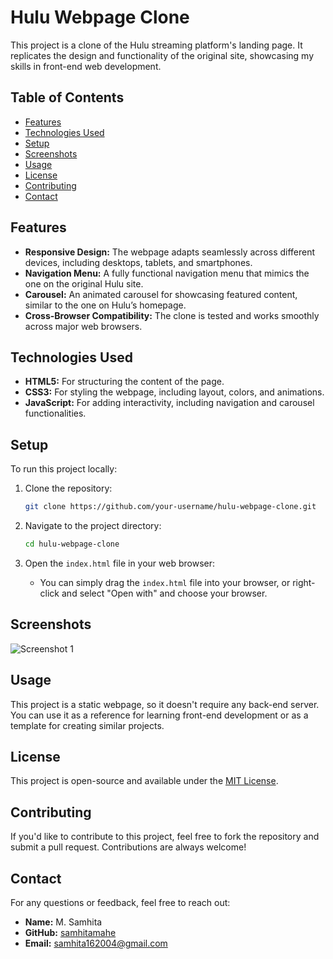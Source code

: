 # Hulu Webpage Clone

This project is a clone of the Hulu streaming platform's landing page. It replicates the design and functionality of the original site, showcasing my skills in front-end web development.

## Table of Contents

- [Features](#features)
- [Technologies Used](#technologies-used)
- [Setup](#setup)
- [Screenshots](#screenshots)
- [Usage](#usage)
- [License](#license)
- [Contributing](#contributing)
- [Contact](#contact)

## Features

- **Responsive Design:** The webpage adapts seamlessly across different devices, including desktops, tablets, and smartphones.
- **Navigation Menu:** A fully functional navigation menu that mimics the one on the original Hulu site.
- **Carousel:** An animated carousel for showcasing featured content, similar to the one on Hulu’s homepage.
- **Cross-Browser Compatibility:** The clone is tested and works smoothly across major web browsers.

## Technologies Used

- **HTML5:** For structuring the content of the page.
- **CSS3:** For styling the webpage, including layout, colors, and animations.
- **JavaScript:** For adding interactivity, including navigation and carousel functionalities.

## Setup

To run this project locally:

1. Clone the repository:
    ```bash
    git clone https://github.com/your-username/hulu-webpage-clone.git
    ```

2. Navigate to the project directory:
    ```bash
    cd hulu-webpage-clone
    ```

3. Open the `index.html` file in your web browser:
    - You can simply drag the `index.html` file into your browser, or right-click and select "Open with" and choose your browser.

## Screenshots

![Screenshot 1](https://github.com/your-username/hulu-webpage-clone/raw/main/path-to-your-image/1.JPG)

## Usage

This project is a static webpage, so it doesn't require any back-end server. You can use it as a reference for learning front-end development or as a template for creating similar projects.

## License

This project is open-source and available under the [MIT License](LICENSE).

## Contributing

If you'd like to contribute to this project, feel free to fork the repository and submit a pull request. Contributions are always welcome!

## Contact

For any questions or feedback, feel free to reach out:

- **Name:** M. Samhita
- **GitHub:** [samhitamahe](https://github.com/samhitamahe)
- **Email:** [samhita162004@gmail.com](mailto:samhita162004@gmail.com)
